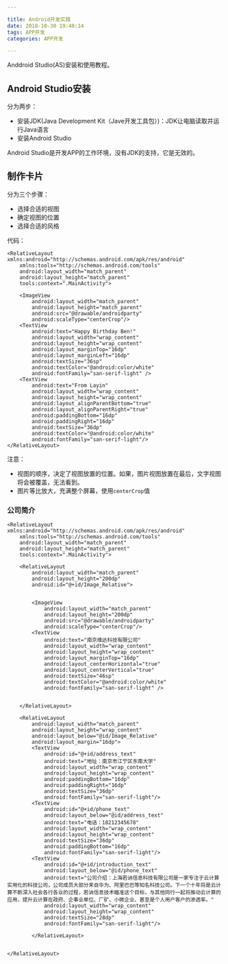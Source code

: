 ```yaml
---

title: Android开发实践
date: 2018-10-30 19:40:14
tags: APP开发
categories: APP开发

---
```

Anddroid Studio(AS)安装和使用教程。<!--more-->

## Android Studio安装

分为两步：

- 安装JDK(Java Development Kit（Jave开发工具包）)：JDK让电脑读取并运行Java语言
- 安装Android Studio

Android Studio是开发APP的工作环境，没有JDK的支持，它是无效的。

## 制作卡片

分为三个步骤：

- 选择合适的视图
- 确定视图的位置
- 选择合适的风格


代码：
	
	<RelativeLayout xmlns:android="http://schemas.android.com/apk/res/android"
	    xmlns:tools="http://schemas.android.com/tools"
	    android:layout_width="match_parent"
	    android:layout_height="match_parent"
	    tools:context=".MainActivity">
	
	    <ImageView
	        android:layout_width="match_parent"
	        android:layout_height="match_parent"
	        android:src="@drawable/androidparty"
	        android:scaleType="centerCrop"/>
	    <TextView
	        android:text="Happy Birthday Ben!"
	        android:layout_width="wrap_content"
	        android:layout_height="wrap_content"
	        android:layout_marginTop="16dp"
	        android:layout_marginLeft="16dp"
	        android:textSize="36sp"
	        android:textColor="@android:color/white"
	        android:fontFamily="san-serif-light" />
	    <TextView
	        android:text="From Layin"
	        android:layout_width="wrap_content"
	        android:layout_height="wrap_content"
	        android:layout_alignParentBottom="true"
	        android:layout_alignParentRight="true"
	        android:paddingBottom="16dp"
	        android:paddingRight="16dp"
	        android:textSize="36dp"
	        android:textColor="@android:color/white"
	        android:fontFamily="san-serif-light"/>
	</RelativeLayout>

注意：

- 视图的顺序，决定了视图放置的位置。如果，图片视图放置在最后，文字视图将会被覆盖，无法看到。
- 图片等比放大，充满整个屏幕，使用`centerCrop`值

### 公司简介

	<RelativeLayout xmlns:android="http://schemas.android.com/apk/res/android"
	    xmlns:tools="http://schemas.android.com/tools"
	    android:layout_width="match_parent"
	    android:layout_height="match_parent"
	    tools:context=".MainActivity">
	
	    <RelativeLayout
	        android:layout_width="match_parent"
	        android:layout_height="200dp"
	        android:id="@+id/Image_Relative">
	
	
	        <ImageView
	            android:layout_width="match_parent"
	            android:layout_height="200dp"
	            android:src="@drawable/androidparty"
	            android:scaleType="centerCrop"/>
	        <TextView
	            android:text="南京维达科技有限公司"
	            android:layout_width="wrap_content"
	            android:layout_height="wrap_content"
	            android:layout_marginTop="16dp"
	            android:layout_centerHorizontal="true"
	            android:layout_centerVertical="true"
	            android:textSize="46sp"
	            android:textColor="@android:color/white"
	            android:fontFamily="san-serif-light" />
	
	
	    </RelativeLayout>
	
	    <RelativeLayout
	        android:layout_width="match_parent"
	        android:layout_height="wrap_content"
	        android:layout_below="@id/Image_Relative"
	        android:layout_margin="16dp">
	        <TextView
	            android:id="@+id/address_text"
	            android:text="地址：南京市江宁区东南大学"
	            android:layout_width="wrap_content"
	            android:layout_height="wrap_content"
	            android:paddingBottom="16dp"
	            android:paddingRight="16dp"
	            android:textSize="36dp"
	            android:fontFamily="san-serif-light"/>
	        <TextView
	            android:id="@+id/phone_text"
	            android:layout_below="@id/address_text"
	            android:text="电话：18212345678"
	            android:layout_width="wrap_content"
	            android:layout_height="wrap_content"
	            android:textSize="36dp"
	            android:paddingBottom="16dp"
	            android:fontFamily="san-serif-light"/>
	        <TextView
	            android:id="@+id/introduction_text"
	            android:layout_below="@id/phone_text"
	            android:text="公司介绍：上海若讷信息科技有限公司是一家专注于云计算实用化的科技公司，公司成员大部分来自华为、阿里巴巴等知名科技公司。下一个十年将是云计算不断深入社会各行各业的过程，若讷信息技术瞄准这个目标，与其他同行一起将推动云计算的应用，提升云计算在政府、企事业单位、厂矿、小微企业、甚至是个人用户客户的渗透率。"
	            android:layout_width="wrap_content"
	            android:layout_height="wrap_content"
	            android:textSize="28dp"
	            android:fontFamily="san-serif-light"/>
	
	        </RelativeLayout>
	
	
	</RelativeLayout>

